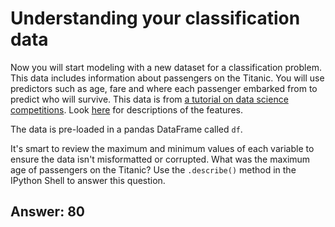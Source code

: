# Understanding your classification data #

Now you will start modeling with a new dataset for a classification problem. This data includes information about passengers on the Titanic. You will use predictors such as age, fare and where each passenger embarked from to predict who will survive. This data is from [a tutorial on data science competitions](https://www.kaggle.com/c/titanic). Look [here](https://www.kaggle.com/c/titanic/data) for descriptions of the features.

The data is pre-loaded in a pandas DataFrame called `df`.

It's smart to review the maximum and minimum values of each variable to ensure the data isn't misformatted or corrupted. What was the maximum age of passengers on the Titanic? Use the `.describe()` method in the IPython Shell to answer this question.

## Answer: 80 ##